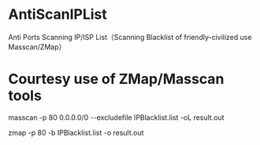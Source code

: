 # AntiScanIPList
Anti Ports Scanning IP/ISP List（Scanning Blacklist of friendly-civilized use Masscan/ZMap）

# Courtesy use of ZMap/Masscan tools
masscan -p 80 0.0.0.0/0 --excludefile IPBlacklist.list -oL result.out

zmap -p 80 -b IPBlacklist.list -o result.out
